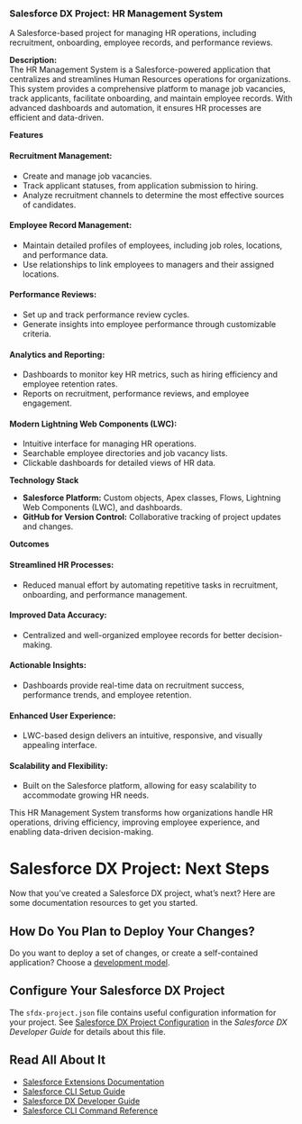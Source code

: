 ### Salesforce DX Project: HR Management System  
A Salesforce-based project for managing HR operations, including recruitment, onboarding, employee records, and performance reviews.  

**Description:**  
The HR Management System is a Salesforce-powered application that centralizes and streamlines Human Resources operations for organizations. This system provides a comprehensive platform to manage job vacancies, track applicants, facilitate onboarding, and maintain employee records. With advanced dashboards and automation, it ensures HR processes are efficient and data-driven.  

**Features**  

#### Recruitment Management:  
- Create and manage job vacancies.  
- Track applicant statuses, from application submission to hiring.  
- Analyze recruitment channels to determine the most effective sources of candidates.  

#### Employee Record Management:  
- Maintain detailed profiles of employees, including job roles, locations, and performance data.  
- Use relationships to link employees to managers and their assigned locations.  

#### Performance Reviews:  
- Set up and track performance review cycles.  
- Generate insights into employee performance through customizable criteria.  

#### Analytics and Reporting:  
- Dashboards to monitor key HR metrics, such as hiring efficiency and employee retention rates.  
- Reports on recruitment, performance reviews, and employee engagement.  

#### Modern Lightning Web Components (LWC):  
- Intuitive interface for managing HR operations.  
- Searchable employee directories and job vacancy lists.  
- Clickable dashboards for detailed views of HR data.  

**Technology Stack**  
- **Salesforce Platform:** Custom objects, Apex classes, Flows, Lightning Web Components (LWC), and dashboards.  
- **GitHub for Version Control:** Collaborative tracking of project updates and changes.

**Outcomes**  

#### Streamlined HR Processes:  
- Reduced manual effort by automating repetitive tasks in recruitment, onboarding, and performance management.  

#### Improved Data Accuracy:  
- Centralized and well-organized employee records for better decision-making.  

#### Actionable Insights:  
- Dashboards provide real-time data on recruitment success, performance trends, and employee retention.  

#### Enhanced User Experience:  
- LWC-based design delivers an intuitive, responsive, and visually appealing interface.  

#### Scalability and Flexibility:  
- Built on the Salesforce platform, allowing for easy scalability to accommodate growing HR needs.  

This HR Management System transforms how organizations handle HR operations, driving efficiency, improving employee experience, and enabling data-driven decision-making.

# Salesforce DX Project: Next Steps

Now that you’ve created a Salesforce DX project, what’s next? Here are some documentation resources to get you started.

## How Do You Plan to Deploy Your Changes?

Do you want to deploy a set of changes, or create a self-contained application? Choose a [development model](https://developer.salesforce.com/tools/vscode/en/user-guide/development-models).

## Configure Your Salesforce DX Project

The `sfdx-project.json` file contains useful configuration information for your project. See [Salesforce DX Project Configuration](https://developer.salesforce.com/docs/atlas.en-us.sfdx_dev.meta/sfdx_dev/sfdx_dev_ws_config.htm) in the _Salesforce DX Developer Guide_ for details about this file.

## Read All About It

- [Salesforce Extensions Documentation](https://developer.salesforce.com/tools/vscode/)
- [Salesforce CLI Setup Guide](https://developer.salesforce.com/docs/atlas.en-us.sfdx_setup.meta/sfdx_setup/sfdx_setup_intro.htm)
- [Salesforce DX Developer Guide](https://developer.salesforce.com/docs/atlas.en-us.sfdx_dev.meta/sfdx_dev/sfdx_dev_intro.htm)
- [Salesforce CLI Command Reference](https://developer.salesforce.com/docs/atlas.en-us.sfdx_cli_reference.meta/sfdx_cli_reference/cli_reference.htm)
